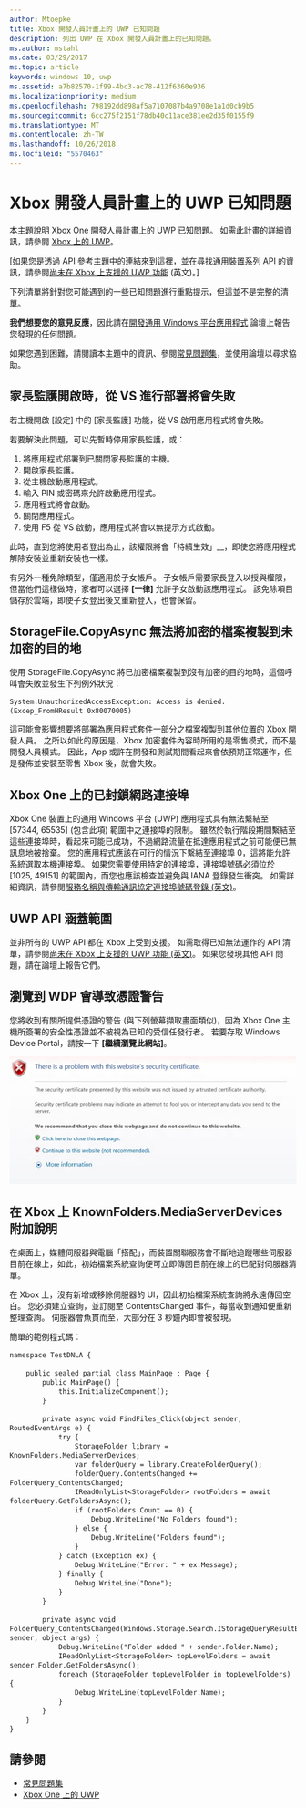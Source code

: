```yaml
---
author: Mtoepke
title: Xbox 開發人員計畫上的 UWP 已知問題
description: 列出 UWP 在 Xbox 開發人員計畫上的已知問題。
ms.author: mstahl
ms.date: 03/29/2017
ms.topic: article
keywords: windows 10, uwp
ms.assetid: a7b82570-1f99-4bc3-ac78-412f6360e936
ms.localizationpriority: medium
ms.openlocfilehash: 798192dd898af5a7107087b4a9708e1a1d0cb9b5
ms.sourcegitcommit: 6cc275f2151f78db40c11ace381ee2d35f0155f9
ms.translationtype: MT
ms.contentlocale: zh-TW
ms.lasthandoff: 10/26/2018
ms.locfileid: "5570463"
---
```

# <a name="known-issues-with-uwp-on-xbox-developer-program"></a>Xbox 開發人員計畫上的 UWP 已知問題

本主題說明 Xbox One 開發人員計畫上的 UWP 已知問題。 如需此計畫的詳細資訊，請參閱 [Xbox 上的 UWP](index.md)。 

\[如果您是透過 API 參考主題中的連結來到這裡，並在尋找通用裝置系列 API 的資訊，請參閱[尚未在 Xbox 上支援的 UWP 功能](http://go.microsoft.com/fwlink/?LinkID=760755) (英文)。\]

下列清單將針對您可能遇到的一些已知問題進行重點提示，但這並不是完整的清單。 

**我們想要您的意見反應**，因此請在[開發通用 Windows 平台應用程式](https://social.msdn.microsoft.com/forums/windowsapps/home?forum=wpdevelop) 論壇上報告您發現的任何問題。 

如果您遇到困難，請閱讀本主題中的資訊、參閱[常見問題集](frequently-asked-questions.md)，並使用論壇以尋求協助。

 
## <a name="deploying-from-vs-fails-with-parental-controls-turned-on"></a>家長監護開啟時，從 VS 進行部署將會失敗

若主機開啟 [設定] 中的 [家長監護] 功能，從 VS 啟用應用程式將會失敗。

若要解決此問題，可以先暫時停用家長監護，或：
1. 將應用程式部署到已關閉家長監護的主機。
2. 開啟家長監護。
3. 從主機啟動應用程式。
4. 輸入 PIN 或密碼來允許啟動應用程式。
5. 應用程式將會啟動。
6. 關閉應用程式。
7. 使用 F5 從 VS 啟動，應用程式將會以無提示方式啟動。

此時，直到您將使用者登出為止，該權限將會「持續生效」__，即使您將應用程式解除安裝並重新安裝也一樣。
 
有另外一種免除類型，僅適用於子女帳戶。 子女帳戶需要家長登入以授與權限，但當他們這樣做時，家者可以選擇 **\[一律\]** 允許子女啟動該應用程式。 該免除項目儲存於雲端，即使子女登出後又重新登入，也會保留。

## <a name="storagefilecopyasync-fails-to-copy-encrypted-files-to-unencrypted-destination"></a>StorageFile.CopyAsync 無法將加密的檔案複製到未加密的目的地 

使用 StorageFile.CopyAsync 將已加密檔案複製到沒有加密的目的地時，這個呼叫會失敗並發生下列例外狀況：

```
System.UnauthorizedAccessException: Access is denied. (Excep_FromHResult 0x80070005)
```

這可能會影響想要將部署為應用程式套件一部分之檔案複製到其他位置的 Xbox 開發人員。 之所以如此的原因是，Xbox 加密套件內容時所用的是零售模式，而不是開發人員模式。 因此，App 或許在開發和測試期間看起來會依預期正常運作，但是發佈並安裝至零售 Xbox 後，就會失敗。
 

## <a name="blocked-networking-ports-on-xbox-one"></a>Xbox One 上的已封鎖網路連接埠

Xbox One 裝置上的通用 Windows 平台 (UWP) 應用程式具有無法繫結至 [57344, 65535] (包含此項) 範圍中之連接埠的限制。 雖然於執行階段期間繫結至這些連接埠時，看起來可能已成功，不過網路流量在抵達應用程式之前可能便已無訊息地被捨棄。 您的應用程式應該在可行的情況下繫結至連接埠 0，這將能允許系統選取本機連接埠。 如果您需要使用特定的連接埠，連接埠號碼必須位於 [1025, 49151] 的範圍內，而您也應該檢查並避免與 IANA 登錄發生衝突。 如需詳細資訊，請參閱[服務名稱與傳輸通訊協定連接埠號碼登錄 (英文)](http://www.iana.org/assignments/service-names-port-numbers/service-names-port-numbers.xhtml)。

## <a name="uwp-api-coverage"></a>UWP API 涵蓋範圍

並非所有的 UWP API 都在 Xbox 上受到支援。 如需取得已知無法運作的 API 清單，請參閱[尚未在 Xbox 上支援的 UWP 功能 (英文)](http://go.microsoft.com/fwlink/p/?LinkId=760755)。 如果您發現其他 API 問題，請在論壇上報告它們。 


## <a name="navigating-to-wdp-causes-a-certificate-warning"></a>瀏覽到 WDP 會導致憑證警告

您將收到有關所提供憑證的警告 (與下列螢幕擷取畫面類似)，因為 Xbox One 主機所簽署的安全性憑證並不被視為已知的受信任發行者。 若要存取 Windows Device Portal，請按一下 **\[繼續瀏覽此網站\]**。

![網站安全性憑證警告](images/security_cert_warning.jpg)


## <a name="knownfoldersmediaserverdevices-caveat-on-xbox"></a>在 Xbox 上 KnownFolders.MediaServerDevices 附加說明

在桌面上，媒體伺服器與電腦「搭配」，而裝置關聯服務會不斷地追蹤哪些伺服器目前在線上，如此，初始檔案系統查詢便可立即傳回目前在線上的已配對伺服器清單。

在 Xbox 上，沒有新增或移除伺服器的 UI，因此初始檔案系統查詢將永遠傳回空白。 您必須建立查詢，並訂閱至 ContentsChanged 事件，每當收到通知便重新整理查詢。 伺服器會魚貫而至，大部分在 3 秒鐘內即會被發現。

簡單的範例程式碼︰

```
namespace TestDNLA {

    public sealed partial class MainPage : Page {
        public MainPage() {
            this.InitializeComponent();
        }

        private async void FindFiles_Click(object sender, RoutedEventArgs e) {
            try {
                StorageFolder library = KnownFolders.MediaServerDevices;
                var folderQuery = library.CreateFolderQuery();
                folderQuery.ContentsChanged += FolderQuery_ContentsChanged;
                IReadOnlyList<StorageFolder> rootFolders = await folderQuery.GetFoldersAsync();
                if (rootFolders.Count == 0) {
                    Debug.WriteLine("No Folders found");
                } else {
                    Debug.WriteLine("Folders found");
                }
            } catch (Exception ex) {
                Debug.WriteLine("Error: " + ex.Message);
            } finally {
                Debug.WriteLine("Done");
            }
        }

        private async void FolderQuery_ContentsChanged(Windows.Storage.Search.IStorageQueryResultBase sender, object args) {
            Debug.WriteLine("Folder added " + sender.Folder.Name);
            IReadOnlyList<StorageFolder> topLevelFolders = await sender.Folder.GetFoldersAsync();
            foreach (StorageFolder topLevelFolder in topLevelFolders) {
                Debug.WriteLine(topLevelFolder.Name);
            }
        }
    }
}
```

## <a name="see-also"></a>請參閱
- [常見問題集](frequently-asked-questions.md)
- [Xbox One 上的 UWP](index.md)
